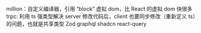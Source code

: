 million：自定义编译器，引用 “block” 虚拟 dom，比 React 的虚拟 dom 快很多
trpc: 利用 ts 强类型解决 server 修改代码后，client 也要同步修改（重新定义 ts）的问题，也就是共享类型
Zod
graphql
shadcn
react-query

